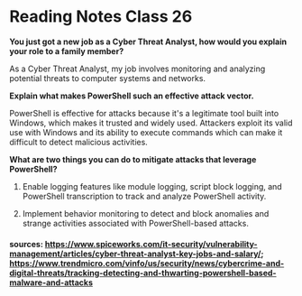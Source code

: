 # Reading Notes Class 26

**You just got a new job as a Cyber Threat Analyst, how would you explain your role to a family member?**

As a Cyber Threat Analyst, my job involves monitoring and analyzing potential threats to computer systems and networks.

**Explain what makes PowerShell such an effective attack vector.**

PowerShell is effective for attacks because it's a legitimate tool built into Windows, which makes it trusted and widely used. Attackers exploit its valid use with Windows and its ability to execute commands which can make it difficult to detect malicious activities.

**What are two things you can do to mitigate attacks that leverage PowerShell?**

1. Enable logging features like module logging, script block logging, and PowerShell transcription to track and analyze PowerShell activity.

2. Implement behavior monitoring to detect and block anomalies and strange activities associated with PowerShell-based attacks.

#### sources: https://www.spiceworks.com/it-security/vulnerability-management/articles/cyber-threat-analyst-key-jobs-and-salary/; https://www.trendmicro.com/vinfo/us/security/news/cybercrime-and-digital-threats/tracking-detecting-and-thwarting-powershell-based-malware-and-attacks
